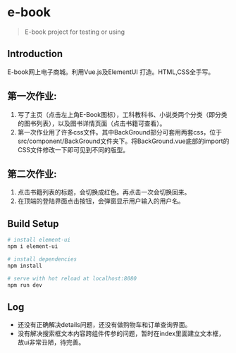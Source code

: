# e-book

> E-book project for testing or using

## Introduction
   E-book网上电子商城。利用Vue.js及ElementUI 打造。HTML,CSS全手写。
 ## 第一次作业: 
 1. 写了主页（点击左上角E-Book图标），工科教科书、小说类两个分类（即分类的图书列表），以及图书详情页面（点击书籍可查看）。
 2. 第一次作业用了许多css文件。其中BackGround部分可套用两套css，位于src/component/BackGround文件夹下。将BackGround.vue底部的import的CSS文件修改一下即可见到不同的版型。
## 第二次作业:
1. 点击书籍列表的标题，会切换成红色。再点击一次会切换回来。
2. 在顶端的登陆界面点击按钮，会弹窗显示用户输入的用户名。

## Build Setup

``` bash
# install element-ui
npm i element-ui

# install dependencies
npm install

# serve with hot reload at localhost:8080
npm run dev

```

## Log
* 还没有正确解决details问题，还没有做购物车和订单查询界面。
* 没有解决搜索框文本内容跨组件传参的问题，暂时在index里面建立文本框，故ui非常丑陋，待完善。